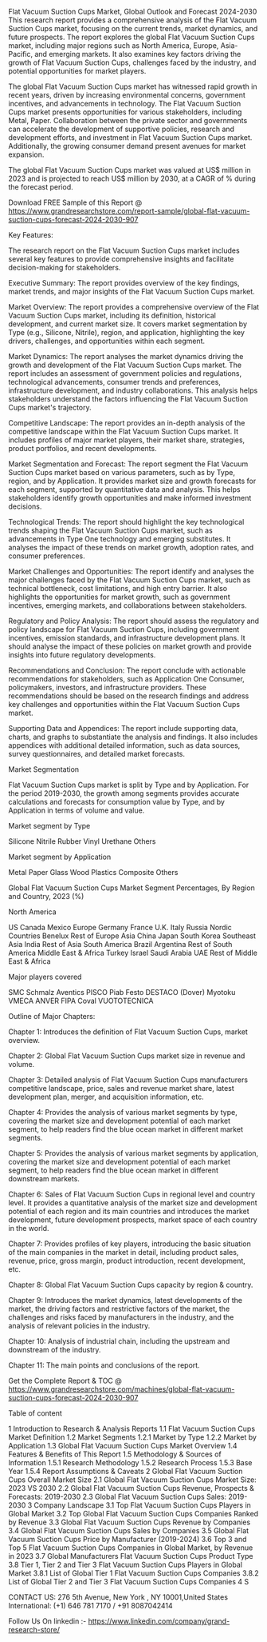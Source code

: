 Flat Vacuum Suction Cups Market, Global Outlook and Forecast 2024-2030
This research report provides a comprehensive analysis of the Flat Vacuum Suction Cups market, focusing on the current trends, market dynamics, and future prospects. The report explores the global Flat Vacuum Suction Cups market, including major regions such as North America, Europe, Asia-Pacific, and emerging markets. It also examines key factors driving the growth of Flat Vacuum Suction Cups, challenges faced by the industry, and potential opportunities for market players.

The global Flat Vacuum Suction Cups market has witnessed rapid growth in recent years, driven by increasing environmental concerns, government incentives, and advancements in technology. The Flat Vacuum Suction Cups market presents opportunities for various stakeholders, including Metal, Paper. Collaboration between the private sector and governments can accelerate the development of supportive policies, research and development efforts, and investment in Flat Vacuum Suction Cups market. Additionally, the growing consumer demand present avenues for market expansion.

The global Flat Vacuum Suction Cups market was valued at US$ million in 2023 and is projected to reach US$ million by 2030, at a CAGR of % during the forecast period.

Download FREE Sample of this Report @ https://www.grandresearchstore.com/report-sample/global-flat-vacuum-suction-cups-forecast-2024-2030-907


Key Features:

The research report on the Flat Vacuum Suction Cups market includes several key features to provide comprehensive insights and facilitate decision-making for stakeholders.

Executive Summary: The report provides overview of the key findings, market trends, and major insights of the Flat Vacuum Suction Cups market.

Market Overview: The report provides a comprehensive overview of the Flat Vacuum Suction Cups market, including its definition, historical development, and current market size. It covers market segmentation by Type (e.g., Silicone, Nitrile), region, and application, highlighting the key drivers, challenges, and opportunities within each segment.

Market Dynamics: The report analyses the market dynamics driving the growth and development of the Flat Vacuum Suction Cups market. The report includes an assessment of government policies and regulations, technological advancements, consumer trends and preferences, infrastructure development, and industry collaborations. This analysis helps stakeholders understand the factors influencing the Flat Vacuum Suction Cups market's trajectory.

Competitive Landscape: The report provides an in-depth analysis of the competitive landscape within the Flat Vacuum Suction Cups market. It includes profiles of major market players, their market share, strategies, product portfolios, and recent developments.

Market Segmentation and Forecast: The report segment the Flat Vacuum Suction Cups market based on various parameters, such as by Type, region, and by Application. It provides market size and growth forecasts for each segment, supported by quantitative data and analysis. This helps stakeholders identify growth opportunities and make informed investment decisions.

Technological Trends: The report should highlight the key technological trends shaping the Flat Vacuum Suction Cups market, such as advancements in Type One technology and emerging substitutes. It analyses the impact of these trends on market growth, adoption rates, and consumer preferences.

Market Challenges and Opportunities: The report identify and analyses the major challenges faced by the Flat Vacuum Suction Cups market, such as technical bottleneck, cost limitations, and high entry barrier. It also highlights the opportunities for market growth, such as government incentives, emerging markets, and collaborations between stakeholders.

Regulatory and Policy Analysis: The report should assess the regulatory and policy landscape for Flat Vacuum Suction Cups, including government incentives, emission standards, and infrastructure development plans. It should analyse the impact of these policies on market growth and provide insights into future regulatory developments.

Recommendations and Conclusion: The report conclude with actionable recommendations for stakeholders, such as Application One Consumer, policymakers, investors, and infrastructure providers. These recommendations should be based on the research findings and address key challenges and opportunities within the Flat Vacuum Suction Cups market.

Supporting Data and Appendices: The report include supporting data, charts, and graphs to substantiate the analysis and findings. It also includes appendices with additional detailed information, such as data sources, survey questionnaires, and detailed market forecasts.

Market Segmentation

Flat Vacuum Suction Cups market is split by Type and by Application. For the period 2019-2030, the growth among segments provides accurate calculations and forecasts for consumption value by Type, and by Application in terms of volume and value.



Market segment by Type



Silicone
Nitrile
Rubber
Vinyl
Urethane
Others


Market segment by Application



Metal
Paper
Glass
Wood
Plastics
Composite
Others


Global Flat Vacuum Suction Cups Market Segment Percentages, By Region and Country, 2023 (%)



North America



US
Canada
Mexico
Europe
Germany
France
U.K.
Italy
Russia
Nordic Countries
Benelux
Rest of Europe
Asia
China
Japan
South Korea
Southeast Asia
India
Rest of Asia
South America
Brazil
Argentina
Rest of South America
Middle East & Africa
Turkey
Israel
Saudi Arabia
UAE
Rest of Middle East & Africa


Major players covered



SMC
Schmalz
Aventics
PISCO
Piab
Festo
DESTACO (Dover)
Myotoku
VMECA
ANVER
FIPA
Coval
VUOTOTECNICA


Outline of Major Chapters:

Chapter 1: Introduces the definition of Flat Vacuum Suction Cups, market overview.

Chapter 2: Global Flat Vacuum Suction Cups market size in revenue and volume.

Chapter 3: Detailed analysis of Flat Vacuum Suction Cups manufacturers competitive landscape, price, sales and revenue market share, latest development plan, merger, and acquisition information, etc.

Chapter 4: Provides the analysis of various market segments by type, covering the market size and development potential of each market segment, to help readers find the blue ocean market in different market segments.

Chapter 5: Provides the analysis of various market segments by application, covering the market size and development potential of each market segment, to help readers find the blue ocean market in different downstream markets.

Chapter 6: Sales of Flat Vacuum Suction Cups in regional level and country level. It provides a quantitative analysis of the market size and development potential of each region and its main countries and introduces the market development, future development prospects, market space of each country in the world.

Chapter 7: Provides profiles of key players, introducing the basic situation of the main companies in the market in detail, including product sales, revenue, price, gross margin, product introduction, recent development, etc.

Chapter 8: Global Flat Vacuum Suction Cups capacity by region & country.

Chapter 9: Introduces the market dynamics, latest developments of the market, the driving factors and restrictive factors of the market, the challenges and risks faced by manufacturers in the industry, and the analysis of relevant policies in the industry.

Chapter 10: Analysis of industrial chain, including the upstream and downstream of the industry.

Chapter 11: The main points and conclusions of the report.

Get the Complete Report & TOC @ https://www.grandresearchstore.com/machines/global-flat-vacuum-suction-cups-forecast-2024-2030-907

Table of content

1 Introduction to Research & Analysis Reports
1.1 Flat Vacuum Suction Cups Market Definition
1.2 Market Segments
1.2.1 Market by Type
1.2.2 Market by Application
1.3 Global Flat Vacuum Suction Cups Market Overview
1.4 Features & Benefits of This Report
1.5 Methodology & Sources of Information
1.5.1 Research Methodology
1.5.2 Research Process
1.5.3 Base Year
1.5.4 Report Assumptions & Caveats
2 Global Flat Vacuum Suction Cups Overall Market Size
2.1 Global Flat Vacuum Suction Cups Market Size: 2023 VS 2030
2.2 Global Flat Vacuum Suction Cups Revenue, Prospects & Forecasts: 2019-2030
2.3 Global Flat Vacuum Suction Cups Sales: 2019-2030
3 Company Landscape
3.1 Top Flat Vacuum Suction Cups Players in Global Market
3.2 Top Global Flat Vacuum Suction Cups Companies Ranked by Revenue
3.3 Global Flat Vacuum Suction Cups Revenue by Companies
3.4 Global Flat Vacuum Suction Cups Sales by Companies
3.5 Global Flat Vacuum Suction Cups Price by Manufacturer (2019-2024)
3.6 Top 3 and Top 5 Flat Vacuum Suction Cups Companies in Global Market, by Revenue in 2023
3.7 Global Manufacturers Flat Vacuum Suction Cups Product Type
3.8 Tier 1, Tier 2 and Tier 3 Flat Vacuum Suction Cups Players in Global Market
3.8.1 List of Global Tier 1 Flat Vacuum Suction Cups Companies
3.8.2 List of Global Tier 2 and Tier 3 Flat Vacuum Suction Cups Companies
4 S

CONTACT US:
276 5th Avenue, New York , NY 10001,United States
International: (+1) 646 781 7170 / +91 8087042414

Follow Us On linkedin :- https://www.linkedin.com/company/grand-research-store/
 
